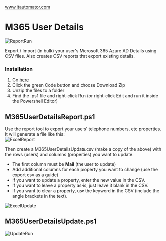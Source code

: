 www.itautomator.com<br>
# M365 User Details
![ReportRun](https://github.com/ITAutomator/M365UserDetails/assets/135157036/fd3094e1-aecc-40a4-82e7-968e503e66a0)

Export / Import (in bulk) your user's Microsoft 365 Azure AD Details using CSV files.
Also creates CSV reports that export existing details.

### Installation
1. Go [here]([url](https://github.com/ITAutomator/M365UserDetails)) 
2. Click the green Code button and choose Download Zip
3. Unzip the files to a folder
4. Find the .ps1 file and right-click Run (or right-click Edit and run it inside the Powershell Editor)

## M365UserDetailsReport.ps1
Use the report tool to export your users' telephone numbers, etc properties.<br>
It will generate a file like this:<br>
![ExcelReport](https://github.com/ITAutomator/M365UserDetails/assets/135157036/cd2078a0-71d3-449a-b41d-e3de71687c21)

Then create a M365UserDetailsUpdate.csv (make a copy of the above) with the rows (users) and columns (properties) you want to update.
* The first column must be **Mail** (the user to update)
* Add additional columns for each property you want to change (use the export csv as a guide)
* If you want to update a property, enter the new value in the CSV.
* If you want to leave a property as-is, just leave it blank in the CSV.
* If you want to clear a property, use the keyword <clear> in the CSV (include the angle brackets in the text).

![ExcelUpdate](https://github.com/ITAutomator/M365UserDetails/assets/135157036/b9067404-3ea0-47e2-873f-0d6a85d33870)

## M365UserDetailsUpdate.ps1
![UpdateRun](https://github.com/ITAutomator/M365UserDetails/assets/135157036/f7016c97-61ae-4100-91c3-7dbbd8760f6c)
